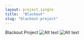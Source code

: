 ```yaml
---
layout: project_single
title:  "Blackout"
slug: "blackout-project"
---
```

Blackout Project
![Alt text](/projects/blackout1.png)
![Alt text](/projects/blackout2.png)
